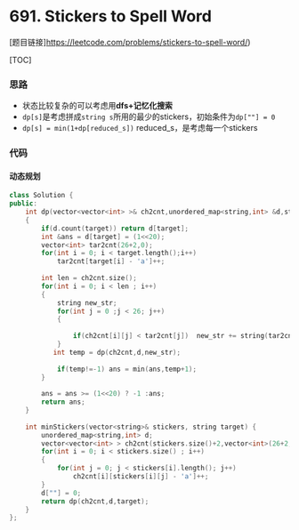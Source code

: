 # 691. Stickers to Spell Word

[题目链接]https://leetcode.com/problems/stickers-to-spell-word/)

[TOC]

### 思路
* 状态比较复杂的可以考虑用**dfs+记忆化搜索**
* `dp[s]`是考虑拼成`string s`所用的最少的stickers，初始条件为`dp[""] = 0`
* `dp[s] = min(1+dp[reduced_s])` reduced_s，是考虑每一个stickers

### 代码



#### 动态规划 

```cpp
class Solution {
public:
    int dp(vector<vector<int> >& ch2cnt,unordered_map<string,int> &d,string target)
    {
        if(d.count(target)) return d[target];
        int &ans = d[target] = (1<<20);
        vector<int> tar2cnt(26+2,0);
        for(int i = 0; i < target.length();i++)
            tar2cnt[target[i] - 'a']++;
        
        int len = ch2cnt.size();
        for(int i = 0; i < len ; i++)
        {
            string new_str;
            for(int j = 0 ;j < 26; j++)
            {
                
                if(ch2cnt[i][j] < tar2cnt[j])  new_str += string(tar2cnt[j] - ch2cnt[i][j],'a'+j);
            }
           int temp = dp(ch2cnt,d,new_str);
            
            if(temp!=-1) ans = min(ans,temp+1);
        }
        
        ans = ans >= (1<<20) ? -1 :ans;
        return ans;
    }
    
    int minStickers(vector<string>& stickers, string target) {
        unordered_map<string,int> d;
        vector<vector<int> > ch2cnt(stickers.size()+2,vector<int>(26+2,0));
        for(int i = 0; i < stickers.size() ; i++)
        {
            for(int j = 0; j < stickers[i].length(); j++)
                ch2cnt[i][stickers[i][j] - 'a']++; 
        }
        d[""] = 0;
        return dp(ch2cnt,d,target);
    }
};
```

